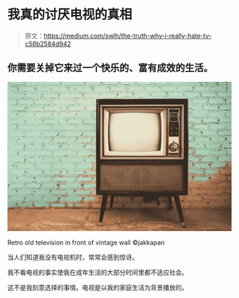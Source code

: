 # 我真的讨厌电视的真相

> 原文：<https://medium.com/swlh/the-truth-why-i-really-hate-tv-c58b2584d942>

## 你需要关掉它来过一个快乐的、富有成效的生活。

![](img/e75d23b55503c9ee55dba81200f1be79.png)

Retro old television in front of vintage wall ©jakkapan

当人们知道我没有电视机时，常常会感到惊讶。

我不看电视的事实使我在成年生活的大部分时间里都不适应社会。

这不是我刻意选择的事情。电视是以我的家庭生活为背景播放的。